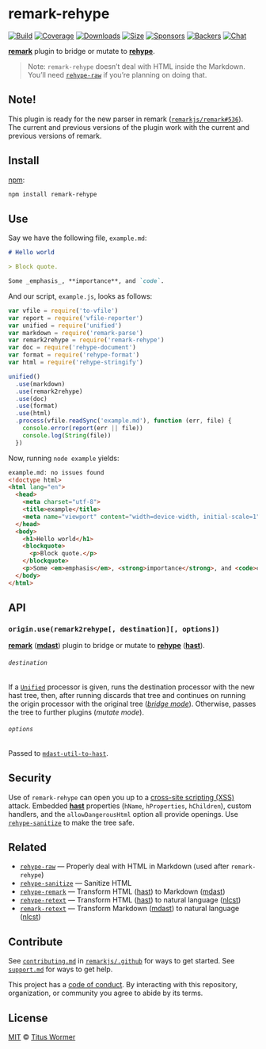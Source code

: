 # remark-rehype

[![Build][build-badge]][build]
[![Coverage][coverage-badge]][coverage]
[![Downloads][downloads-badge]][downloads]
[![Size][size-badge]][size]
[![Sponsors][sponsors-badge]][collective]
[![Backers][backers-badge]][collective]
[![Chat][chat-badge]][chat]

[**remark**][remark] plugin to bridge or mutate to [**rehype**][rehype].

> Note: `remark-rehype` doesn’t deal with HTML inside the Markdown.
> You’ll need [`rehype-raw`][raw] if you’re planning on doing that.

## Note!

This plugin is ready for the new parser in remark
([`remarkjs/remark#536`](https://github.com/remarkjs/remark/pull/536)).
The current and previous versions of the plugin work with the current and
previous versions of remark.

## Install

[npm][]:

```sh
npm install remark-rehype
```

## Use

Say we have the following file, `example.md`:

```markdown
# Hello world

> Block quote.

Some _emphasis_, **importance**, and `code`.
```

And our script, `example.js`, looks as follows:

```js
var vfile = require('to-vfile')
var report = require('vfile-reporter')
var unified = require('unified')
var markdown = require('remark-parse')
var remark2rehype = require('remark-rehype')
var doc = require('rehype-document')
var format = require('rehype-format')
var html = require('rehype-stringify')

unified()
  .use(markdown)
  .use(remark2rehype)
  .use(doc)
  .use(format)
  .use(html)
  .process(vfile.readSync('example.md'), function (err, file) {
    console.error(report(err || file))
    console.log(String(file))
  })
```

Now, running `node example` yields:

```html
example.md: no issues found
<!doctype html>
<html lang="en">
  <head>
    <meta charset="utf-8">
    <title>example</title>
    <meta name="viewport" content="width=device-width, initial-scale=1">
  </head>
  <body>
    <h1>Hello world</h1>
    <blockquote>
      <p>Block quote.</p>
    </blockquote>
    <p>Some <em>emphasis</em>, <strong>importance</strong>, and <code>code</code>.</p>
  </body>
</html>
```

## API

### `origin.use(remark2rehype[, destination][, options])`

[**remark**][remark] ([**mdast**][mdast]) plugin to bridge or mutate to
[**rehype**][rehype] ([**hast**][hast]).

###### `destination`

If a [`Unified`][processor] processor is given, runs the destination processor
with the new hast tree, then, after running discards that tree and continues on
running the origin processor with the original tree ([*bridge mode*][bridge]).
Otherwise, passes the tree to further plugins (*mutate mode*).

###### `options`

Passed to [`mdast-util-to-hast`][to-hast].

## Security

Use of `remark-rehype` can open you up to a [cross-site scripting (XSS)][xss]
attack.
Embedded [**hast**][hast] properties (`hName`, `hProperties`, `hChildren`),
custom handlers, and the `allowDangerousHtml` option all provide openings.
Use [`rehype-sanitize`][sanitize] to make the tree safe.

## Related

*   [`rehype-raw`][raw]
    — Properly deal with HTML in Markdown (used after `remark-rehype`)
*   [`rehype-sanitize`][sanitize]
    — Sanitize HTML
*   [`rehype-remark`](https://github.com/rehypejs/rehype-remark)
    — Transform HTML ([hast][]) to Markdown ([mdast][])
*   [`rehype-retext`](https://github.com/rehypejs/rehype-retext)
    — Transform HTML ([hast][]) to natural language ([nlcst][])
*   [`remark-retext`](https://github.com/remarkjs/remark-retext)
    — Transform Markdown ([mdast][]) to natural language ([nlcst][])

## Contribute

See [`contributing.md`][contributing] in [`remarkjs/.github`][health] for ways
to get started.
See [`support.md`][support] for ways to get help.

This project has a [code of conduct][coc].
By interacting with this repository, organization, or community you agree to
abide by its terms.

## License

[MIT][license] © [Titus Wormer][author]

<!-- Definitions -->

[build-badge]: https://github.com/remarkjs/remark-rehype/workflows/main/badge.svg

[build]: https://github.com/remarkjs/remark-rehype/actions

[coverage-badge]: https://img.shields.io/codecov/c/github/remarkjs/remark-rehype.svg

[coverage]: https://codecov.io/github/remarkjs/remark-rehype

[downloads-badge]: https://img.shields.io/npm/dm/remark-rehype.svg

[downloads]: https://www.npmjs.com/package/remark-rehype

[size-badge]: https://img.shields.io/bundlephobia/minzip/remark-rehype.svg

[size]: https://bundlephobia.com/result?p=remark-rehype

[sponsors-badge]: https://opencollective.com/unified/sponsors/badge.svg

[backers-badge]: https://opencollective.com/unified/backers/badge.svg

[collective]: https://opencollective.com/unified

[chat-badge]: https://img.shields.io/badge/chat-discussions-success.svg

[chat]: https://github.com/remarkjs/remark/discussions

[npm]: https://docs.npmjs.com/cli/install

[health]: https://github.com/remarkjs/.github

[contributing]: https://github.com/remarkjs/.github/blob/HEAD/contributing.md

[support]: https://github.com/remarkjs/.github/blob/HEAD/support.md

[coc]: https://github.com/remarkjs/.github/blob/HEAD/code-of-conduct.md

[license]: license

[author]: https://wooorm.com

[processor]: https://github.com/unifiedjs/unified#processor

[bridge]: https://github.com/unifiedjs/unified#processing-between-syntaxes

[remark]: https://github.com/remarkjs/remark

[rehype]: https://github.com/rehypejs/rehype

[raw]: https://github.com/rehypejs/rehype-raw

[sanitize]: https://github.com/rehypejs/rehype-sanitize

[mdast]: https://github.com/syntax-tree/mdast

[hast]: https://github.com/syntax-tree/hast

[nlcst]: https://github.com/syntax-tree/nlcst

[to-hast]: https://github.com/syntax-tree/mdast-util-to-hast#tohastnode-options

[xss]: https://en.wikipedia.org/wiki/Cross-site_scripting
